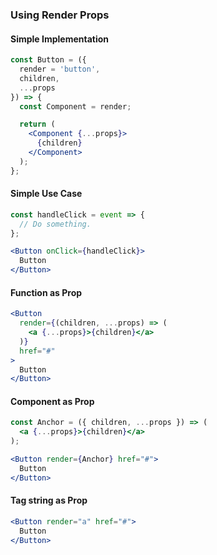 ### Using Render Props

#### Simple Implementation
```jsx
const Button = ({ 
  render = 'button',
  children,
  ...props
}) => {
  const Component = render;

  return (
    <Component {...props}>
      {children}
    </Component>
  );
};
```

#### Simple Use Case
```jsx
const handleClick = event => {
  // Do something.
};

<Button onClick={handleClick}>
  Button
</Button>
```

#### Function as Prop
```jsx
<Button
  render={(children, ...props) => (
    <a {...props}>{children}</a>
  )}
  href="#"
>
  Button
</Button>
```

#### Component as Prop
```jsx
const Anchor = ({ children, ...props }) => (
  <a {...props}>{children}</a>
);

<Button render={Anchor} href="#">
  Button
</Button>
```

#### Tag string as Prop
```jsx
<Button render="a" href="#">
  Button
</Button>
```
